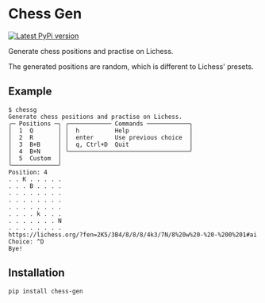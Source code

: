 # Chess Gen
[![Latest PyPi version](https://img.shields.io/pypi/v/chess-gen.svg)](https://pypi.org/project/chess-gen/)

Generate chess positions and practise on Lichess.

The generated positions are random, which is different to Lichess' presets.

## Example

```text
$ chessg
Generate chess positions and practise on Lichess.
╭─ Positions ─╮ ╭──────────── Commands ────────────╮
│  1  Q       │ │  h          Help                 │
│  2  R       │ │  enter      Use previous choice  │
│  3  B+B     │ │  q, Ctrl+D  Quit                 │
│  4  B+N     │ ╰──────────────────────────────────╯
│  5  Custom  │                                     
╰─────────────╯                                     
Position: 4
. . K . . . . .
. . . B . . . .
. . . . . . . .
. . . . . . . .
. . . . . . . .
. . . . k . . .
. . . . . . . N
. . . . . . . .
https://lichess.org/?fen=2K5/3B4/8/8/8/4k3/7N/8%20w%20-%20-%200%201#ai
Choice: ^D
Bye!
```

## Installation

```shell
pip install chess-gen
```
